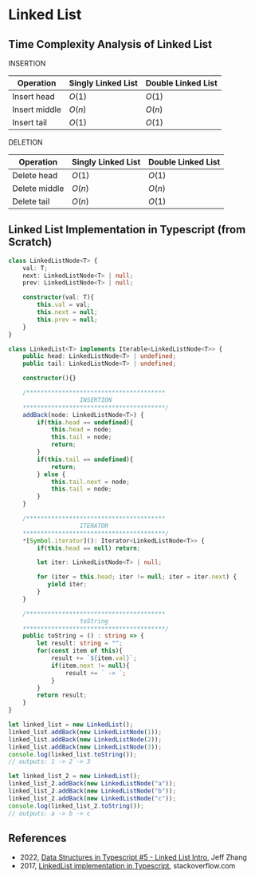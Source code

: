 # Linked List

## Time Complexity Analysis of Linked List

INSERTION

| Operation       | Singly Linked List  | Double Linked List  |
|-----------------|---------------------|---------------------|
| Insert head     | $O(1)$              | $O(1)$              |
| Insert middle   | $O(n)$              | $O(n)$              |
| Insert tail     | $O(1)$              | $O(1)$              |

DELETION

| Operation       | Singly Linked List  | Double Linked List  |
|-----------------|---------------------|---------------------|
| Delete head     | $O(1)$              | $O(1)$              |
| Delete middle   | $O(n)$              | $O(n)$              |
| Delete tail     | $O(n)$              | $O(1)$              |

## Linked List Implementation in Typescript (from Scratch)

```ts
class LinkedListNode<T> {
    val: T;
    next: LinkedListNode<T> | null;
    prev: LinkedListNode<T> | null;

    constructor(val: T){
        this.val = val;
        this.next = null;
        this.prev = null;
    }
}

class LinkedList<T> implements Iterable<LinkedListNode<T>> {
    public head: LinkedListNode<T> | undefined;
    public tail: LinkedListNode<T> | undefined;

    constructor(){}

    /***************************************
                    INSERTION
    ****************************************/
    addBack(node: LinkedListNode<T>) {
        if(this.head == undefined){
            this.head = node;
            this.tail = node;
            return;
        }
        if(this.tail == undefined){
            return;    
        } else {
            this.tail.next = node;
            this.tail = node;
        }
    }

    /***************************************
                    ITERATOR
    ****************************************/
    *[Symbol.iterator](): Iterator<LinkedListNode<T>> {
        if(this.head == null) return;

        let iter: LinkedListNode<T> | null;

        for (iter = this.head; iter != null; iter = iter.next) {
           yield iter;
        }
    }

    /***************************************
                    toString
    ****************************************/
    public toString = () : string => {
        let result: string = "";
        for(const item of this){
            result += `${item.val}`;
            if(item.next != null){
                result += ` -> `;
            }
        }
        return result;
    }
}

let linked_list = new LinkedList();
linked_list.addBack(new LinkedListNode(1));
linked_list.addBack(new LinkedListNode(2));
linked_list.addBack(new LinkedListNode(3));
console.log(linked_list.toString());
// outputs: 1 -> 2 -> 3

let linked_list_2 = new LinkedList();
linked_list_2.addBack(new LinkedListNode("a"));
linked_list_2.addBack(new LinkedListNode("b"));
linked_list_2.addBack(new LinkedListNode("c"));
console.log(linked_list_2.toString());
// outputs: a -> b -> c
```
## References


* 2022, [Data Structures in Typescript #5 - Linked List Intro](https://www.youtube.com/watch?v=oXXLFvtG6-Q&list=PLn4fTSbSpY5cL4_0MP83wq5khbmG3IKKd&index=5&ab_channel=JeffZhang), Jeff Zhang
* 2017, [LinkedList implementation in Typescript](https://stackoverflow.com/questions/42588925/linkedlist-implementation-in-typescript), stackoverflow.com

